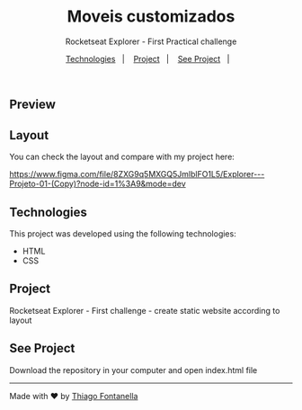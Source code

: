 <h1 align="center">Moveis customizados</h1>

<p align="center">Rocketseat Explorer - First Practical challenge</p>

<p align="center">
  <a href="#-technologies">Technologies</a>&nbsp;&nbsp;&nbsp;|&nbsp;&nbsp;&nbsp;
  <a href="#-project">Project</a>&nbsp;&nbsp;&nbsp;|&nbsp;&nbsp;&nbsp;
  <a href="#-see-project">See Project</a>&nbsp;&nbsp;&nbsp;|&nbsp;&nbsp;&nbsp;
</p>

<br>

## Preview

## Layout

You can check the layout and compare with my project here: 

https://www.figma.com/file/8ZXG9q5MXGQ5JmlblFO1L5/Explorer---Projeto-01-(Copy)?node-id=1%3A9&mode=dev

## Technologies

This project was developed using the following technologies: 

- HTML
- CSS

## Project

Rocketseat Explorer - First challenge - create static website according to layout

## See Project

Download the repository in your computer and open index.html file

---

Made with ♥ by
<a href="https://linkedin.com/in/thiagofontanella">Thiago Fontanella</a>
